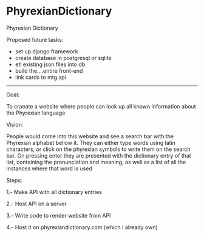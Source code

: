 # PhyrexianDictionary
Phyrexian Dictionary

Proposed future tasks:
- set up django framework
- create database in postgresql or sqlite
- etl existing json files into db
- build the....entire front-end
- link cards to mtg api







<hr>

Goal:

To craeate a website where people can look up all known information about the Phyrexian language

Vision:

People would come into this website and see a search bar with the Phyrexian alphabet bellow it. They can either type words using latin characters, or click on the phyrexian symbols to write them on the search bar. On pressing enter they are presented with the dictionary entry of that list, containing the pronunciation and meaning, as well as a list of all the instances where that word is used

Steps:

1.- Make API with all dictionary entries

2.- Host API on a server

3.- Write code to render website from API

4.- Host it on phyrexiandictionary.com (which I already own)

